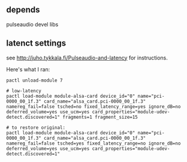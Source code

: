 ## depends
pulseaudio devel libs

## latenct settings

see http://juho.tykkala.fi/Pulseaudio-and-latency for instructions.

Here's what I ran:

    pactl unload-module 7

	# low-latency
	pactl load-module module-alsa-card device_id="0" name="pci-0000_00_1f.3" card_name="alsa_card.pci-0000_00_1f.3" namereg_fail=false tsched=no fixed_latency_range=yes ignore_dB=no deferred_volume=yes use_ucm=yes card_properties="module-udev-detect.discovered=1" fragments=1 fragment_size=15

    # to restore original:
    pactl load-module module-alsa-card device_id="0" name="pci-0000_00_1f.3" card_name="alsa_card.pci-0000_00_1f.3" namereg_fail=false tsched=yes fixed_latency_range=no ignore_dB=no deferred_volume=yes use_ucm=yes card_properties="module-udev-detect.discovered=1"


